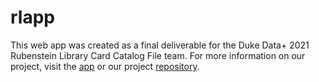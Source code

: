 # rlapp

This web app was created as a final deliverable for the Duke Data+ 2021 Rubenstein Library Card Catalog File team. For more information on our project, visit the [app](https://share.streamlit.io/bini-a/rlapp/main/app.py) or our project [repository](https://github.com/bini-a/Data--Rubenstein-Library-Card-Catalog).
